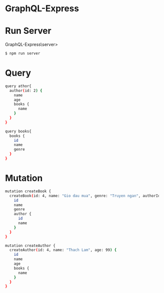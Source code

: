 # GraphQL-Express
# Run Server
GraphQL-Express\server>
```bash
$ npm run server
```
# Query 
```bash
query athor{
  author(id: 2) {
    name
    age
    books {
      name
    }
  }
}
```
```bash
query books{
  books {
    id
    name
    genre
  }
}
```
# Mutation
```bash
mutation createBook {
  createBook(id: 4, name: "Gio dau mua", genre: "Truyen ngan", authorId: 3) {
    id
    name
    genre
    author {
      id
      name
    }
  }
}
```
```bash
mutation createAuthor {
  createAuthor(id: 4, name: "Thach Lam", age: 99) {
    id
    name
    age
    books {
      name
    }
  }
}
```